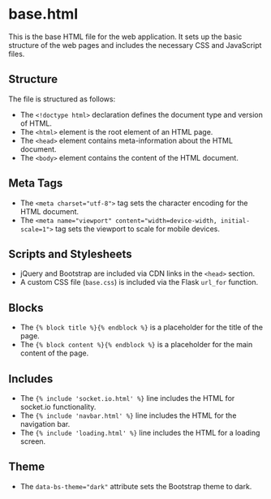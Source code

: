 # base.html

This is the base HTML file for the web application. It sets up the basic structure of the web pages and includes the necessary CSS and JavaScript files.

## Structure

The file is structured as follows:

- The `<!doctype html>` declaration defines the document type and version of HTML.
- The `<html>` element is the root element of an HTML page.
- The `<head>` element contains meta-information about the HTML document.
- The `<body>` element contains the content of the HTML document.

## Meta Tags

- The `<meta charset="utf-8">` tag sets the character encoding for the HTML document.
- The `<meta name="viewport" content="width=device-width, initial-scale=1">` tag sets the viewport to scale for mobile devices.

## Scripts and Stylesheets

- jQuery and Bootstrap are included via CDN links in the `<head>` section.
- A custom CSS file (`base.css`) is included via the Flask `url_for` function.

## Blocks

- The `{% block title %}{% endblock %}` is a placeholder for the title of the page.
- The `{% block content %}{% endblock %}` is a placeholder for the main content of the page.

## Includes

- The `{% include 'socket.io.html' %}` line includes the HTML for socket.io functionality.
- The `{% include 'navbar.html' %}` line includes the HTML for the navigation bar.
- The `{% include 'loading.html' %}` line includes the HTML for a loading screen.

## Theme

- The `data-bs-theme="dark"` attribute sets the Bootstrap theme to dark.